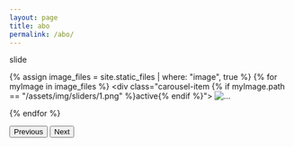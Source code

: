 ```yaml
---
layout: page
title: abo
permalink: /abo/
---
```


slide
<div id="carouselExampleControls" class="carousel slide" data-bs-ride="carousel">
  <div class="carousel-inner ">
    
{% assign image_files = site.static_files | where: "image", true %}
{% for myImage in image_files %}
    <div class="carousel-item {% if myImage.path == "/assets/img/sliders/1.png" %}active{% endif %}">
      <img src="{{ site.baseurl }}{{ myImage.path }}"  class="d-block w-100" alt="...">
    </div>
    {% endfor  %}

    
  </div>
  <button class="carousel-control-prev" type="button" data-bs-target="#carouselExampleControls" data-bs-slide="prev">
    <span class="carousel-control-prev-icon" aria-hidden="true"></span>
    <span class="visually-hidden">Previous</span>
  </button>
  <button class="carousel-control-next" type="button" data-bs-target="#carouselExampleControls" data-bs-slide="next">
    <span class="carousel-control-next-icon" aria-hidden="true"></span>
    <span class="visually-hidden">Next</span>
  </button>
</div>
